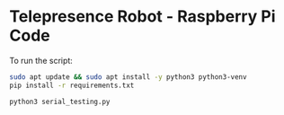 # Telepresence Robot - Raspberry Pi Code

To run the script:

```sh
sudo apt update && sudo apt install -y python3 python3-venv
pip install -r requirements.txt
```

```sh
python3 serial_testing.py
```
